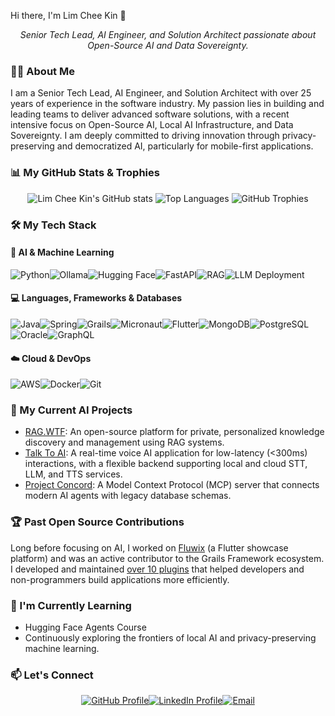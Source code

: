 Hi there, I'm Lim Chee Kin 👋<p align="center"><i>Senior Tech Lead, AI Engineer, and Solution Architect passionate about Open-Source AI and Data Sovereignty.</i></p>

### 👨‍💻 About Me
I am a Senior Tech Lead, AI Engineer, and Solution Architect with over 25 years of experience in the software industry. My passion lies in building and leading teams to deliver advanced software solutions, with a recent intensive focus on Open-Source AI, Local AI Infrastructure, and Data Sovereignty. I am deeply committed to driving innovation through privacy-preserving and democratized AI, particularly for mobile-first applications.

### 📊 My GitHub Stats & Trophies
<p align="center">
<img src="https://github-readme-stats.vercel.app/api?username=limcheekin&show_icons=true&theme=vue&rank_icon=github" alt="Lim Chee Kin's GitHub stats" />
<img src="https://github-readme-stats.vercel.app/api/top-langs/?username=limcheekin&layout=compact&theme=vue" alt="Top Languages" />
<img src="https://github-profile-trophy.vercel.app/?username=limcheekin&theme=radical&no-frame=false&no-bg=false&margin-w=4" alt="GitHub Trophies" />
</p>

### 🛠️ My Tech Stack
#### 🤖 AI & Machine Learning
<p><img src="https://img.shields.io/badge/Python-3776AB?style=for-the-badge&logo=python&logoColor=white" alt="Python"/><img src="https://img.shields.io/badge/Ollama-000000?style=for-the-badge&logo=ollama&logoColor=white" alt="Ollama"/><img src="https://img.shields.io/badge/HuggingFace-FFD21E?style=for-the-badge&logo=huggingface&logoColor=black" alt="Hugging Face"/><img src="https://img.shields.io/badge/FastAPI-009688?style=for-the-badge&logo=fastapi&logoColor=white" alt="FastAPI"/><img src="https://img.shields.io/badge/RAG-blue?style=for-the-badge" alt="RAG"/><img src="https://img.shields.io/badge/LLM-Deployment-blue?style=for-the-badge" alt="LLM Deployment"/></p>

#### 💻 Languages, Frameworks & Databases
<p><img src="https://img.shields.io/badge/Java-ED8B00?style=for-the-badge&logo=openjdk&logoColor=white" alt="Java"/><img src="https://img.shields.io/badge/Spring-6DB33F?style=for-the-badge&logo=spring&logoColor=white" alt="Spring"/><img src="https://img.shields.io/badge/Grails-FFCC00?style=for-the-badge&logo=grails&logoColor=black" alt="Grails"/><img src="https://img.shields.io/badge/Micronaut-2F343A?style=for-the-badge&logo=micronaut&logoColor=white" alt="Micronaut"/><img src="https://img.shields.io/badge/Flutter-02569B?style=for-the-badge&logo=flutter&logoColor=white" alt="Flutter"/><img src="https://img.shields.io/badge/MongoDB-47A248?style=for-the-badge&logo=mongodb&logoColor=white" alt="MongoDB"/><img src="https://img.shields.io/badge/PostgreSQL-4169E1?style=for-the-badge&logo=postgresql&logoColor=white" alt="PostgreSQL"/><img src="https://img.shields.io/badge/Oracle-F80000?style=for-the-badge&logo=oracle&logoColor=white" alt="Oracle"/><img src="https://img.shields.io/badge/GraphQL-E10098?style=for-the-badge&logo=graphql&logoColor=white" alt="GraphQL"/></p>

#### ☁️ Cloud & DevOps
<p><img src="https://img.shields.io/badge/Amazon AWS-232F3E?style=for-the-badge&logo=amazon-aws&logoColor=white" alt="AWS"/><img src="https://img.shields.io/badge/Docker-2496ED?style=for-the-badge&logo=docker&logoColor=white" alt="Docker"/><img src="https://img.shields.io/badge/Git-F05032?style=for-the-badge&logo=git&logoColor=white" alt="Git"/></p>

### 🚀 My Current AI Projects
- [RAG.WTF](https://www.rag.wtf/): An open-source platform for private, personalized knowledge discovery and management using RAG systems.
- [Talk To AI](https://github.com/limcheekin/talk-to-ai): A real-time voice AI application for low-latency (<300ms) interactions, with a flexible backend supporting local and cloud STT, LLM, and TTS services.
- [Project Concord](https://github.com/limcheekin/project-concord): A Model Context Protocol (MCP) server that connects modern AI agents with legacy database schemas. 

### 🏆 Past Open Source Contributions
Long before focusing on AI, I worked on [Fluwix](https://github.com/limcheekin/fluwix) (a Flutter showcase platform) and was an active contributor to the Grails Framework ecosystem. I developed and maintained [over 10 plugins](https://limcheekin.blogspot.com/p/my-grails-plugins.html) that helped developers and non-programmers build applications more efficiently.

### 🌱 I'm Currently Learning
- Hugging Face Agents Course
- Continuously exploring the frontiers of local AI and privacy-preserving machine learning.

### 📫 Let's Connect
<p align="center"><a href="https://github.com/limcheekin"><img src="https://img.shields.io/badge/GitHub-Profile-blue?style=for-the-badge&logo=github" alt="GitHub Profile"></a><a href="https://linkedin.com/in/limcheekin" target="_blank"><img src="https://img.shields.io/badge/LinkedIn-Profile-0A66C2?style=for-the-badge&logo=linkedin" alt="LinkedIn Profile"></a><a href="mailto:limcheekin@vobject.com"><img src="https://img.shields.io/badge/Email-Contact Me-D14836?style=for-the-badge&logo=gmail" alt="Email"></a></p>
